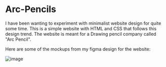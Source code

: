 ﻿# Arc-Pencils

I have been wanting to experiment with minimalist website design for quite some time. This is a simple website with HTML and CSS that follows this design trend. The website is meant for a Drawing pencil company called "Arc Pencil".

Here are some of the mockups from my figma design for the website:


![image](https://github.com/user-attachments/assets/4412e108-8f70-4550-9a4b-bfccc0d65aad)


